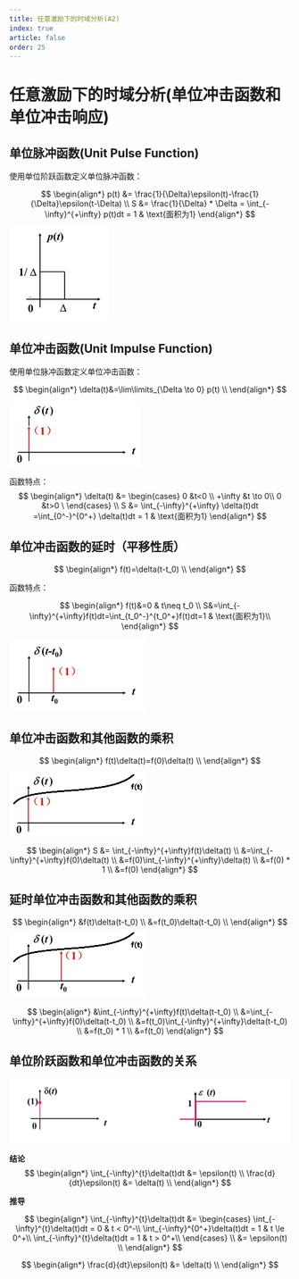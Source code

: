 ```yaml
---
title: 任意激励下的时域分析(A2)
index: true
article: false
order: 25
---
```


# 任意激励下的时域分析(单位冲击函数和单位冲击响应)


## 单位脉冲函数(Unit Pulse Function)

使用单位阶跃函数定义单位脉冲函数：

$$
\begin{align*}
    p(t) &= \frac{1}{\Delta}\epsilon(t)-\frac{1}{\Delta}\epsilon(t-\Delta) \\
    S &= \frac{1}{\Delta} * \Delta = \int_{-\infty}^{+\infty} p(t)dt = 1 & \text{面积为1}
\end{align*}
$$

![alt text](assets/images/image-35.png)


<Desmos :expressions="[
        {latex:`\\epsilon(t)=\\left\\{t<0:0,t>0:1\\right\\}`,hidden:true},
        {latex:`p(t)=\\frac{1}{\\Delta}\\epsilon(t)-\\frac{1}{\\Delta}\\epsilon(t-\\Delta)`},
        {latex:`\\Delta=1`,playing:true,sliderBounds: {min: '0',max:'1'}},
        {latex:`S=\\int_{-\\infty}^{+\\infty}p(t)dt`},
        {latex:`0\\le y\\le p(x)`},
    ]"
/>

## 单位冲击函数(Unit Impulse Function)

使用单位脉冲函数定义单位冲击函数：

$$
\begin{align*}
    \delta(t)&=\lim\limits_{\Delta \to 0} p(t) \\
\end{align*}
$$

![alt text](assets/images/image-37.png)

函数特点：
$$
\begin{align*}
    \delta(t) &= 
        \begin{cases}
            0 &t<0 \\
            +\infty &t \to 0\\
            0 &t>0 \
        \end{cases} \\
    S &= \int_{-\infty}^{+\infty} \delta(t)dt =\int_{0^-}^{0^+} \delta(t)dt = 1 & \text{面积为1}
\end{align*}
$$


<Desmos :expressions="[
        {latex:`\\epsilon(t)=\\left\\{t<0:0,t>0:1\\right\\}`,hidden:true},
        {latex:`p(t)=\\frac{1}{\\Delta}\\epsilon(t)-\\frac{1}{\\Delta}\\epsilon(t-\\Delta)`},
        {latex:`\\Delta=0.1`,sliderBounds: {min: '0',max:'1'}},
        {latex:`\\delta(t)=p(t)`},
        {latex:`S=\\int_{-\\infty}^{+\\infty}p(t)dt`},
        {latex:`0\\le y\\le \\delta(x)`},
    ]"
/>


## 单位冲击函数的延时（平移性质）

$$
\begin{align*}
    f(t)=\delta(t-t_0) \\
\end{align*}
$$

函数特点：

$$
\begin{align*}
    f(t)&=0 & t\neq t_0 \\
    S&=\int_{-\infty}^{+\infty}f(t)dt=\int_{t_0^-}^{t_0^+}f(t)dt=1  & \text{面积为1}\\
\end{align*}
$$

![alt text](assets/images/image-36.png)

<Desmos :expressions="[
        {latex:`\\epsilon(t)=\\left\\{t<0:0,t>0:1\\right\\}`,hidden:true},
        {latex:`p(t)=\\frac{1}{\\Delta}\\epsilon(t)-\\frac{1}{\\Delta}\\epsilon(t-\\Delta)`,hidden:true},
        {latex:`\\Delta=0.1`,sliderBounds: {min: '0',max:'1'}},
        {latex:`\\delta(t)=p(t)`,hidden:true},
        {latex:`f(t)=\\delta(t-t_{0})`},
        {latex:`t_{0}=1`,playing:true,sliderBounds: {min: '0',max:'1'}},
        {latex:`S=\\int_{-\\infty}^{+\\infty}f(t)dt`},
        {latex:`0\\le y\\le f(x)`},
    ]"
/>


## 单位冲击函数和其他函数的乘积

$$
\begin{align*}
    f(t)\delta(t)=f(0)\delta(t) \\
\end{align*}
$$

![alt text](assets/images/image-38.png)

$$
\begin{align*}
    S &= \int_{-\infty}^{+\infty}f(t)\delta(t) \\
    &=\int_{-\infty}^{+\infty}f(0)\delta(t) \\
    &=f(0)\int_{-\infty}^{+\infty}\delta(t) \\
    &=f(0) * 1 \\
    &=f(0) 
\end{align*}
$$

## 延时单位冲击函数和其他函数的乘积

$$
\begin{align*}
    &f(t)\delta(t-t_0)  \\
    &=f(t_0)\delta(t-t_0) \\
\end{align*}
$$
![alt text](assets/images/image-39.png)

$$
\begin{align*}
    &\int_{-\infty}^{+\infty}f(t)\delta(t-t_0) \\
    &=\int_{-\infty}^{+\infty}f(0)\delta(t-t_0) \\
    &=f(t_0)\int_{-\infty}^{+\infty}\delta(t-t_0) \\
    &=f(t_0) * 1 \\
    &=f(t_0) 
\end{align*}
$$


## 单位阶跃函数和单位冲击函数的关系

![alt text](assets/images/image-40.png)

**结论**
$$
\begin{align*}
    \int_{-\infty}^{t}\delta(t)dt &= \epsilon(t) \\
    \frac{d}{dt}\epsilon(t) &= \delta(t) \\
\end{align*}
$$

**推导**

$$
\begin{align*}
    \int_{-\infty}^{t}\delta(t)dt &=
    \begin{cases}
        \int_{-\infty}^{t}\delta(t)dt = 0  & t < 0^-\\
        \int_{-\infty}^{0^+}\delta(t)dt = 1 & t \le 0^+\\
        \int_{-\infty}^{t}\delta(t)dt = 1 & t > 0^+\\
    \end{cases} \\
    &= \epsilon(t) \\
\end{align*}
$$

$$
\begin{align*}
    \frac{d}{dt}\epsilon(t) &= \delta(t) \\
\end{align*}
$$